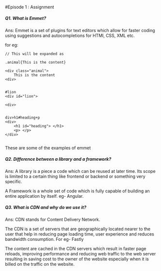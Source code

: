 #Episode 1 : Assignment

##### Q1. What is Emmet?

Ans: Emmet is a set of plugins for text editors which allow for faster coding using suggestions and autocompletions for HTMl, CSS, XML etc.

for eg:

```
// This will be expanded as

.animal{This is the content}

<div class="animal">
    This is the content
<div>


#lion
<div id="lion">

<div>


div>h1#heading+p
<div>
    <h1 id="heading"> </h1>
    <p> </p>
</div>


```
These are some of the examples of emmet


##### Q2. Difference between a library and a framework?

Ans: A library is a piece a code which can be reused at later time. Its scope is limited to a certain thing like frontend or backend or something very specific.

A Framework is a whole set of code which is fully capable of building an entire application by itself.
eg- Angular. 

##### Q3. What is CDN and why do we use it?
Ans: CDN stands for Content Delivery Network.

The CDN is a set of servers that are geographically located nearer to the user that help in reducing page loading time, user experience and reduces bandwidth consumption. For eg- Fastly

The content are cached in the CDN servers which result in faster page reloads, improving performance and reducing web traffic to the web server resulting in saving cost to the owner of the website especially when it is billed on the traffic on the website.
